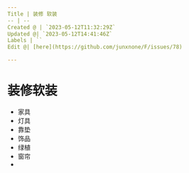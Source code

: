 ```yaml
---
Title | 装修 软装
-- | --
Created @ | `2023-05-12T11:32:29Z`
Updated @| `2023-05-12T14:41:46Z`
Labels | ``
Edit @| [here](https://github.com/junxnone/F/issues/78)

---
```

# 装修软装

- 家具
- 灯具
- 靠垫
- 饰品
- 绿植
- 窗帘
- 
